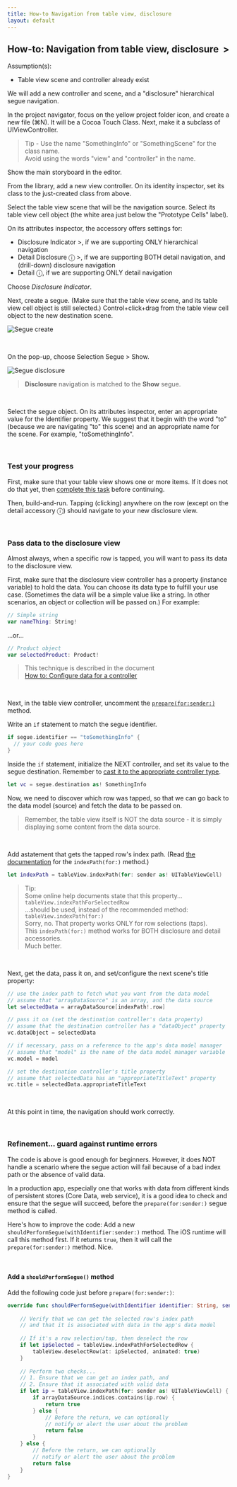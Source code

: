 ```yaml
---
title: How-to Navigation from table view, disclosure
layout: default
---
```


## How-to: Navigation from table view, disclosure &nbsp;&gt;

Assumption(s):
* Table view scene and controller already exist

We will add a new controller and scene, and a "disclosure" hierarchical segue navigation.

In the project navigator, focus on the yellow project folder icon, and create a new file (&#8984;N). It will be a Cocoa Touch Class. Next, make it a subclass of UIViewController. 

> Tip - Use the name "SomethingInfo" or "SomethingScene" for the class name.  
> Avoid using the words "view" and "controller" in the name.

Show the main storyboard in the editor. 

From the library, add a new view controller. On its identity inspector, set its class to the just-created class from above. 

Select the table view scene that will be the navigation source. Select its table view cell object (the white area just below the "Prototype Cells" label). 

On its attributes inspector, the accessory offers settings for: 
* Disclosure Indicator&nbsp;&gt;, if we are supporting ONLY hierarchical navigation  
* Detail Disclosure&nbsp;&#9432;&nbsp;&gt;, if we are supporting BOTH detail navigation, and (drill-down) disclosure navigation
* Detail&nbsp;&#9432;, if we are supporting ONLY detail navigation 

Choose *Disclosure Indicator*. 

Next, create a segue. (Make sure that the table view scene, and its table view cell object is still selected.) Control+click+drag from the table view cell object to the new destination scene. 

![Segue create](images/tvc-segue-to-vc.png)

<br>

On the pop-up, choose Selection Segue > Show. 

![Segue disclosure](images/segue-disclosure.png)

> **Disclosure** navigation is matched to the **Show** segue.

<br>

Select the segue object. On its attributes inspector, enter an appropriate value for the Identifier property. We suggest that it begin with the word "to" (because we are navigating "to" this scene) and an appropriate name for the scene. For example, "toSomethingInfo". 

<br>

### Test your progress

First, make sure that your table view shows one or more items. If it does not do that yet, then [complete this task](how-to-new-app-tvc#test-your-progress) before continuing.

Then, build-and-run. Tapping (clicking) anywhere on the row (except on the detail accessory &#9432;) should navigate to your new disclosure view.

<br>

### Pass data to the disclosure view

Almost always, when a specific row is tapped, you will want to pass its data to the disclosure view. 

First, make sure that the disclosure view controller has a property (instance variable) to hold the data. You can choose its data type to fulfill your use case. (Sometimes the data will be a simple value like a string. In other scenarios, an object or collection will be passed on.) For example:

```swift
// Simple string
var nameThing: String!
```

...or...

```swift
// Product object
var selectedProduct: Product!
```

> This technique is described in the document  
> [How to: Configure data for a controller]()

<br>

Next, in the table view controller, uncomment the [`prepare(for:sender:)`](https://developer.apple.com/documentation/uikit/uiviewcontroller/1621490-prepare) method. 

Write an ```if``` statement to match the segue identifier. 

```swift
if segue.identifier == "toSomethingInfo" {
  // your code goes here
}
```

Inside the `if` statement, initialize the NEXT controller, and set its value to the segue destination. Remember to [cast it to the appropriate controller type](https://docs.swift.org/swift-book/LanguageGuide/TypeCasting.html#ID342).

```swift
let vc = segue.destination as! SomethingInfo
```

Now, we need to discover which row was tapped, so that we can go back to the data model (source) and fetch the data to be passed on. 

> Remember, the table view itself is NOT the data source - it is simply displaying some content from the data source. 

<br>

Add astatement that gets the tapped row's index path. (Read [the documentation](https://developer.apple.com/documentation/uikit/uitableview/1614881-indexpath) for the `indexPath(for:)` method.)

```swift
let indexPath = tableView.indexPath(for: sender as! UITableViewCell)
```

> Tip:  
> Some online help documents state that this property...  
> `tableView.indexPathForSelectedRow`  
> ...should be used, instead of the recommended method:  
> `tableView.indexPath(for:)`  
> Sorry, no. That property works ONLY for row selections (taps).   
> This `indexPath(for:)` method works for BOTH disclosure and detail accessories.  
> Much better. 

<br>

Next, get the data, pass it on, and set/configure the next scene's title property: 

```swift
// use the index path to fetch what you want from the data model
// assume that "arrayDataSource" is an array, and the data source
let selectedData = arrayDataSource[indexPath!.row]

// pass it on (set the destination controller's data property)
// assume that the destination controller has a "dataObject" property
vc.dataObject = selectedData

// if necessary, pass on a reference to the app's data model manager
// assume that "model" is the name of the data model manager variable
vc.model = model

// set the destination controller's title property
// assume that selectedData has an "appropriateTitleText" property
vc.title = selectedData.appropriateTitleText
```

<br>

At this point in time, the navigation should work correctly.

<br>

### Refinement... guard against runtime errors

The code is above is good enough for beginners. However, it does NOT handle a scenario where the segue action will fail because of a bad index path or the absence of valid data. 

In a production app, especially one that works with data from different kinds of persistent stores (Core Data, web service), it is a good idea to check and ensure that the segue will succeed, before the `prepare(for:sender:)` segue method is called. 

Here's how to improve the code: Add a new `shouldPerformSegue(withIdentifier:sender:)` method. The iOS runtime will call this method first. If it returns `true`, then it will call the `prepare(for:sender:)` method. Nice. 

<br>

#### Add a `shouldPerformSegue()` method 

Add the following code just before `prepare(for:sender:)`:

```swift
override func shouldPerformSegue(withIdentifier identifier: String, sender: Any?) -> Bool {
    
    // Verify that we can get the selected row's index path
    // and that it is associated with data in the app's data model
    
    // If it's a row selection/tap, then deselect the row
    if let ipSelected = tableView.indexPathForSelectedRow {
        tableView.deselectRow(at: ipSelected, animated: true)
    }
    
    // Perform two checks...
    // 1. Ensure that we can get an index path, and
    // 2. Ensure that it associated with valid data
    if let ip = tableView.indexPath(for: sender as! UITableViewCell) {
        if arrayDataSource.indices.contains(ip.row) {
            return true
        } else {
            // Before the return, we can optionally
            // notify or alert the user about the problem
            return false
        }
    } else {
        // Before the return, we can optionally
        // notify or alert the user about the problem
        return false
    }
}
```

<br>
